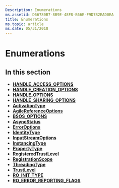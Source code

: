 ```yaml
---
Description: Enumerations
ms.assetid: D66780B7-8B9E-48F8-B66E-F9D7B2EAD0EA
title: Enumerations
ms.topic: article
ms.date: 05/31/2018
---
```


# Enumerations

## In this section

-   [**HANDLE\_ACCESS\_OPTIONS**](/windows/desktop/api/windowsstoragecom/ne-windowsstoragecom-handle_access_options)
-   [**HANDLE\_CREATION\_OPTIONS**](/windows/desktop/api/windowsstoragecom/ne-windowsstoragecom-handle_creation_options)
-   [**HANDLE\_OPTIONS**](/windows/desktop/api/windowsstoragecom/ne-windowsstoragecom-handle_options)
-   [**HANDLE\_SHARING\_OPTIONS**](/windows/desktop/api/windowsstoragecom/ne-windowsstoragecom-handle_sharing_options)
-   [**ActivationType**](/windows/win32/api/activationregistration/ne-activationregistration-activationtype)
-   [**AgileReferenceOptions**](/windows/desktop/api/combaseapi/ne-combaseapi-agilereferenceoptions)
-   [**BSOS\_OPTIONS**](/windows/win32/api/shcore/ne-shcore-bsos_options)
-   [**AsyncStatus**](/windows/win32/api/asyncinfo/ne-asyncinfo-asyncstatus)
-   [**ErrorOptions**](/previous-versions//hh438361(v=vs.85))
-   [**IdentityType**](/windows/win32/api/activationregistration/ne-activationregistration-identitytype)
-   [**InputStreamOptions**](/previous-versions//hh438389(v=vs.85))
-   [**InstancingType**](/windows/win32/api/activationregistration/ne-activationregistration-instancingtype)
-   [**PropertyType**](/windows/win32/api/windows.foundation/ne-windows-foundation-propertytype)
-   [**RegisteredTrustLevel**](/previous-versions//dn408470(v=vs.85))
-   [**RegistrationScope**](/windows/win32/api/activationregistration/nf-activationregistration-iactivatableclassregistration-get_registrationscope)
-   [**ThreadingType**](/windows/win32/api/activationregistration/nf-activationregistration-idllserveractivatableclassregistration-get_threadingtype)
-   [**TrustLevel**](/windows/win32/api/activationregistration/nf-activationregistration-iactivatableclassregistration-get_registeredtrustlevel)
-   [**RO\_INIT\_TYPE**](/windows/win32/api/roapi/ne-roapi-ro_init_type)
-   [**RO\_ERROR\_REPORTING\_FLAGS**](/windows/win32/api/roerrorapi/ne-roerrorapi-roerrorreportingflags)

 

 